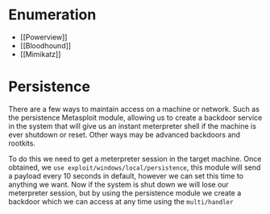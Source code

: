 # Enumeration
- [[Powerview]]
- [[Bloodhound]]
- [[Mimikatz]]
# Persistence
There are a few ways to maintain access on a machine or network. Such as the persistence Metasploit module, allowing us to create a backdoor service in the system that will give us an instant meterpreter shell if the machine is ever shutdown or reset.
Other ways may be advanced backdoors and rootkits.

To do this we need to get a meterpreter session in the target machine. Once obtained, we `use exploit/windows/local/persistence`, this module will send a payload every 10 seconds in default, however we can set this time to anything we want. 
Now if the system is shut down we will lose our meterpreter session, but by using the persistence module we create a backdoor which we can access at any time using the `multi/handler`